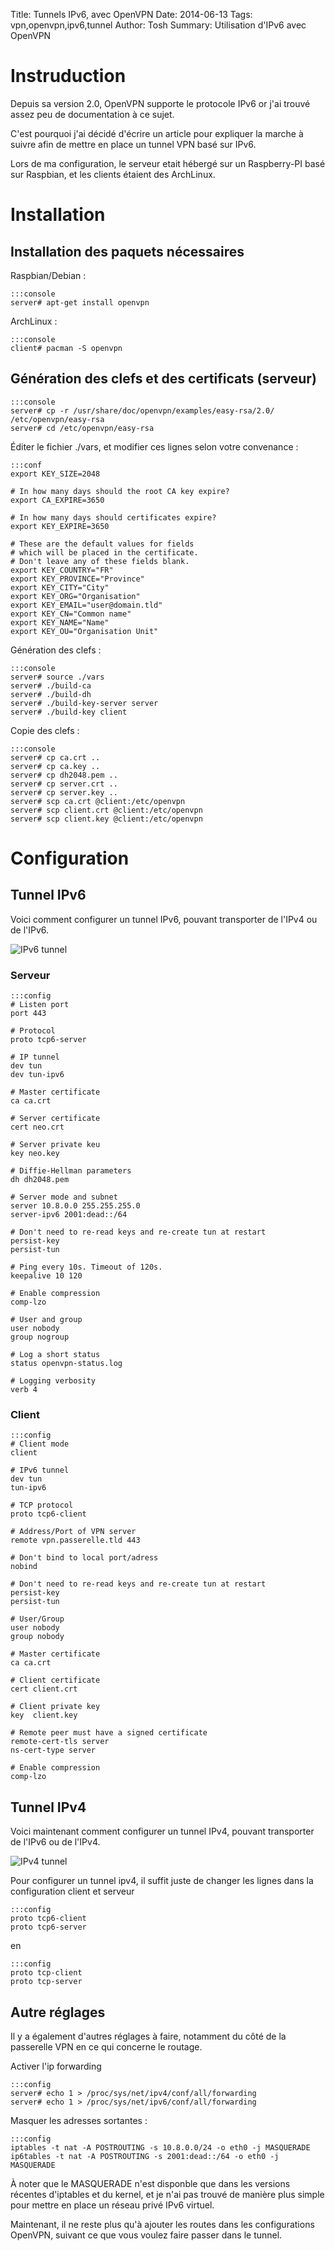 Title: Tunnels IPv6, avec OpenVPN
Date: 2014-06-13
Tags: vpn,openvpn,ipv6,tunnel
Author: Tosh
Summary: Utilisation d'IPv6 avec OpenVPN

# Instruduction

Depuis sa version 2.0, OpenVPN supporte le protocole IPv6 or j'ai trouvé assez peu de documentation à ce sujet.

C'est pourquoi j'ai décidé d'écrire un article pour expliquer la marche à suivre afin de mettre en place un tunnel VPN basé sur IPv6.

Lors de ma configuration, le serveur etait hébergé sur un Raspberry-PI basé sur Raspbian, et les clients étaient des ArchLinux.


# Installation

## Installation des paquets nécessaires

Raspbian/Debian :

    :::console
	server# apt-get install openvpn

ArchLinux :

    :::console
	client# pacman -S openvpn

## Génération des clefs et des certificats (serveur)

    :::console
	server# cp -r /usr/share/doc/openvpn/examples/easy-rsa/2.0/ /etc/openvpn/easy-rsa
	server# cd /etc/openvpn/easy-rsa

Éditer le fichier ./vars, et modifier ces lignes selon votre convenance :

    :::conf
	export KEY_SIZE=2048

    # In how many days should the root CA key expire?
    export CA_EXPIRE=3650

    # In how many days should certificates expire?
    export KEY_EXPIRE=3650

    # These are the default values for fields
    # which will be placed in the certificate.
    # Don't leave any of these fields blank.
    export KEY_COUNTRY="FR"
    export KEY_PROVINCE="Province"
    export KEY_CITY="City"
    export KEY_ORG="Organisation"
    export KEY_EMAIL="user@domain.tld"
    export KEY_CN="Common name"
    export KEY_NAME="Name"
    export KEY_OU="Organisation Unit"

Génération des clefs :

    :::console
	server# source ./vars
	server# ./build-ca
	server# ./build-dh
	server# ./build-key-server server
	server# ./build-key client

Copie des clefs :

    :::console
	server# cp ca.crt ..
	server# cp ca.key ..
	server# cp dh2048.pem ..
	server# cp server.crt ..
	server# cp server.key ..
	server# scp ca.crt @client:/etc/openvpn
    server# scp client.crt @client:/etc/openvpn
	server# scp client.key @client:/etc/openvpn

# Configuration

## Tunnel IPv6

Voici comment configurer un tunnel IPv6, pouvant transporter de l'IPv4 ou de l'IPv6.

![IPv6 tunnel](images/ipv6_tunnel.png)

### Serveur

    :::config
	# Listen port
	port 443

	# Protocol
	proto tcp6-server

	# IP tunnel
	dev tun
	dev tun-ipv6

	# Master certificate
	ca ca.crt

	# Server certificate
	cert neo.crt

	# Server private keu
	key neo.key

	# Diffie-Hellman parameters
	dh dh2048.pem

	# Server mode and subnet
	server 10.8.0.0 255.255.255.0
    server-ipv6 2001:dead::/64

    # Don't need to re-read keys and re-create tun at restart
	persist-key
	persist-tun

	# Ping every 10s. Timeout of 120s.
	keepalive 10 120

	# Enable compression
	comp-lzo

	# User and group
	user nobody
	group nogroup

	# Log a short status
	status openvpn-status.log

	# Logging verbosity
	verb 4

### Client

    :::config
	# Client mode
	client

	# IPv6 tunnel
	dev tun
	tun-ipv6

	# TCP protocol
	proto tcp6-client

	# Address/Port of VPN server
	remote vpn.passerelle.tld 443

	# Don't bind to local port/adress
	nobind

    # Don't need to re-read keys and re-create tun at restart
	persist-key
	persist-tun
	
	# User/Group
	user nobody
	group nobody

	# Master certificate
	ca ca.crt

	# Client certificate
	cert client.crt

	# Client private key
	key  client.key

    # Remote peer must have a signed certificate
    remote-cert-tls server
	ns-cert-type server
    
	# Enable compression
	comp-lzo

## Tunnel IPv4

Voici maintenant comment configurer un tunnel IPv4, pouvant transporter de l'IPv6 ou de l'IPv4.

![IPv4 tunnel](images/ipv4_tunnel.png)

Pour configurer un tunnel ipv4, il suffit juste de changer les lignes dans la configuration client et serveur

    :::config
	proto tcp6-client
	proto tcp6-server

en

    :::config
	proto tcp-client
	proto tcp-server


## Autre réglages

Il y a également d'autres réglages à faire, notamment du côté de la passerelle VPN en ce qui concerne le routage.


Activer l'ip forwarding

    :::config
    server# echo 1 > /proc/sys/net/ipv4/conf/all/forwarding
	server# echo 1 > /proc/sys/net/ipv6/conf/all/forwarding

Masquer les adresses sortantes :

    :::config
	iptables -t nat -A POSTROUTING -s 10.8.0.0/24 -o eth0 -j MASQUERADE
	ip6tables -t nat -A POSTROUTING -s 2001:dead::/64 -o eth0 -j MASQUERADE

À noter que le MASQUERADE n'est disponble que dans les versions récentes d'iptables et du kernel, et je n'ai pas trouvé de manière plus simple pour mettre en place un réseau privé IPv6 virtuel.

Maintenant, il ne reste plus qu'à ajouter les routes dans les configurations OpenVPN, suivant ce que vous voulez faire passer dans le tunnel.

